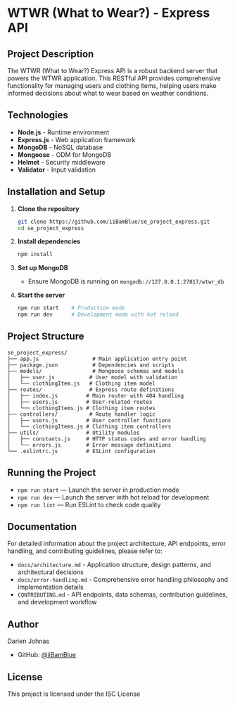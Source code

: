 # WTWR (What to Wear?) - Express API

## Project Description

The WTWR (What to Wear?) Express API is a robust backend server that powers the WTWR application. This RESTful API provides comprehensive functionality for managing users and clothing items, helping users make informed decisions about what to wear based on weather conditions.

## Technologies

- **Node.js** - Runtime environment
- **Express.js** - Web application framework
- **MongoDB** - NoSQL database
- **Mongoose** - ODM for MongoDB
- **Helmet** - Security middleware
- **Validator** - Input validation

## Installation and Setup

1. **Clone the repository**

   ```bash
   git clone https://github.com/iiBamBlue/se_project_express.git
   cd se_project_express
   ```

2. **Install dependencies**

   ```bash
   npm install
   ```

3. **Set up MongoDB**

   - Ensure MongoDB is running on `mongodb://127.0.0.1:27017/wtwr_db`

4. **Start the server**

   ```bash
   npm run start    # Production mode
   npm run dev      # Development mode with hot reload
   ```

## Project Structure

```text
se_project_express/
├── app.js                 # Main application entry point
├── package.json           # Dependencies and scripts
├── models/                # Mongoose schemas and models
│   ├── user.js           # User model with validation
│   └── clothingItem.js   # Clothing item model
├── routes/               # Express route definitions
│   ├── index.js         # Main router with 404 handling
│   ├── users.js         # User-related routes
│   └── clothingItems.js # Clothing item routes
├── controllers/          # Route handler logic
│   ├── users.js         # User controller functions
│   └── clothingItems.js # Clothing item controllers
├── utils/               # Utility modules
│   ├── constants.js     # HTTP status codes and error handling
│   └── errors.js        # Error message definitions
└── .eslintrc.js         # ESLint configuration
```

## Running the Project

- `npm run start` — Launch the server in production mode
- `npm run dev` — Launch the server with hot reload for development
- `npm run lint` — Run ESLint to check code quality

## Documentation

For detailed information about the project architecture, API endpoints, error handling, and contributing guidelines, please refer to:

- `docs/architecture.md` - Application structure, design patterns, and architectural decisions
- `docs/error-handling.md` - Comprehensive error handling philosophy and implementation details
- `CONTRIBUTING.md` - API endpoints, data schemas, contribution guidelines, and development workflow

## Author

Darien Johnas

- GitHub: [@iiBamBlue](https://github.com/iiBamBlue)

## License

This project is licensed under the ISC License
